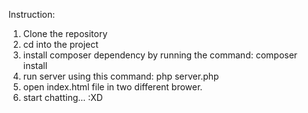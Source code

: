 Instruction:
1. Clone the repository
2. cd into the project
3. install composer dependency by running the command: composer install
4. run server using this command: php server.php
5. open index.html file in two different brower.
6. start chatting... :XD

